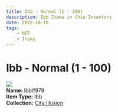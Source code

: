 ```yaml
---
title: Ibb - Normal (1 - 100)
description: Ibb Items in Chia Inventory
date: 2022-10-10
tags:
    - NFT
    - Items
---
```


# Ibb - Normal (1 - 100)
<div class="item_thumbnail">
<img loading="lazy" src="https://agwsyge57p32hjcwtvqbdly7gws5drmdadfb6vjvj5p3rnpxpy.arweave.net/Aa-0sGJ3796OkVp1gEa8fNaXRxYMAyh9VNU9fuLX3fk"><br/>
<div><strong>Name:</strong> Ibb#979</div>
<div><strong>Item Type:</strong> Ibb</div>
<div><strong>Collection:</strong> <a href="https://www.spacescan.io/xch/nft/collection/col1lend2dcn558km4wcwta4xnkfv3xpcmlp9kyt0m909emvfxechlyqdl5ndg">City Illusion</a></div>
</div>

